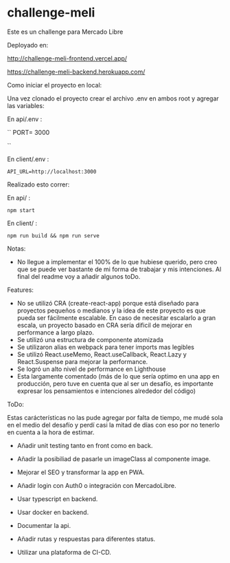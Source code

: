 # challenge-meli
Este es un challenge para Mercado Libre

Deployado en:

http://challenge-meli-frontend.vercel.app/

https://challenge-meli-backend.herokuapp.com/

Como iniciar el proyecto en local:

Una vez clonado el proyecto crear el archivo .env en ambos root y agregar las variables:

En api/.env :

``
PORT= 3000

``

En client/.env :

``
API_URL=http://localhost:3000
``

Realizado esto correr:

En api/ :

``
npm start
``

En client/ :

``
npm run build && npm run serve
``

Notas:

- No llegue a implementar el 100% de lo que hubiese querido, pero creo que se puede ver bastante de mi forma de trabajar y mis intenciones. Al final del readme voy a añadir algunos toDo.

Features:

- No se utilizó CRA (create-react-app) porque está diseñado para proyectos pequeños o medianos y la idea de este proyecto es que pueda ser fácilmente escalable. En caso de necesitar escalarlo a gran escala, un proyecto basado en CRA sería dificil de mejorar en performance a largo plazo.
- Se utilizó una estructura de componente atomizada
- Se utilizaron alias en webpack para tener imports mas legibles
- Se utilizó React.useMemo, React.useCallback, React.Lazy y React.Suspense para mejorar la performance.
- Se logró un alto nivel de performance en Lighthouse
- Esta largamente comentado (más de lo que sería optimo en una app en producción, pero tuve en cuenta que al ser un desafío, es importante expresar los pensamientos e intenciones alrededor del código)

ToDo:

Estas carácterísticas no las pude agregar por falta de tiempo, me mudé sola en el medio del desafío y perdí casi la mitad de días con eso por no tenerlo en cuenta a la hora de estimar.

- Añadir unit testing tanto en front como en back.
- Añadir la posibiliad de pasarle un imageClass al componente image.
- Mejorar el SEO y transformar la app en PWA.
- Añadir login con Auth0 o integración con MercadoLibre.

- Usar typescript en backend.
- Usar docker en backend.
- Documentar la api.
- Añadir rutas y respuestas para diferentes status.
- Utilizar una plataforma de CI-CD.

